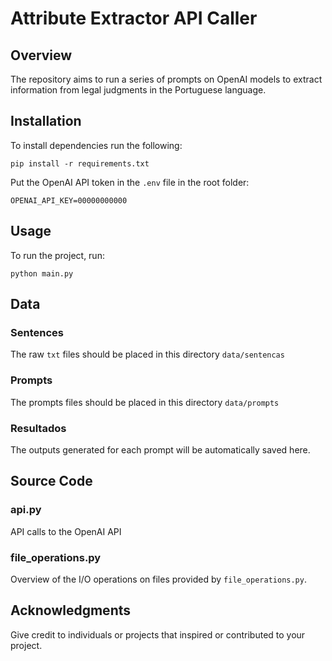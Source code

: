 # Attribute Extractor API Caller



## Overview

The repository aims to run a series of prompts on OpenAI models to extract information from legal judgments in the Portuguese language.

## Installation

To install dependencies run the following:

``
pip install -r requirements.txt
``

Put the OpenAI API token in the `.env` file in the root folder:

``
OPENAI_API_KEY=00000000000
``

## Usage

To run the project, run:

``
python main.py
``

## Data


### Sentences

The raw `txt` files should be placed in this directory `data/sentencas`

### Prompts

The prompts files should be placed in this directory `data/prompts`

### Resultados

The outputs generated for each prompt will be automatically saved here.


## Source Code



### api.py

API calls to the OpenAI API

### file_operations.py

Overview of the I/O operations on files provided by `file_operations.py`.


## Acknowledgments

Give credit to individuals or projects that inspired or contributed to your project.




